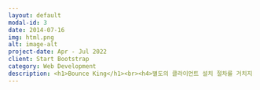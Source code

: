 ```yaml
---
layout: default
modal-id: 3
date: 2014-07-16
img: html.png
alt: image-alt
project-date: Apr - Jul 2022
client: Start Bootstrap
category: Web Development
description: <h1>Bounce King</h1><br><h4>별도의 클라이언트 설치 절차를 거치지 않고 웹 브라우저 상에서 플레이할 수 있는 브라우저 게임(Browser game)</h4><h4>HTML,JS,CSS,JQuery를 활용하여 점프킹을 오마주한 벽돌깨기<br><br><br><hr></h4><br><h3>✔ 주요 기능</h3><br><h4>•  캔버스(Canvas)를 활용한 벽돌깨기<br><br>• 메뉴의 설정을 통한 다양한 게임설정 변경<br><h5>- 벽돌 디자인 변경<br><br>- 난이도 변경<br><br>- BGM의 설정 변경<br></h5><br><h3>✔ 담당 파트</h3><br><h4>◉    프로젝트 전체 구조 설계<br><br>◉  벽돌깨기 게임의 JavaScript 구현<br><br>◉    내부 디자인 설정<br><br><br><hr><a href="https://github.com/Selexted/Jump-King.git" target="_blank" >Git</a>&nbsp&nbsp&nbsp&nbsp<a href="https://drive.google.com/file/d/1Tn_KfEvNi0wxJRqB9v_yStAHzZcZLhhT/view?usp=sharing" target="_blank" >System Design</a><br></h4><hr>
---
```

